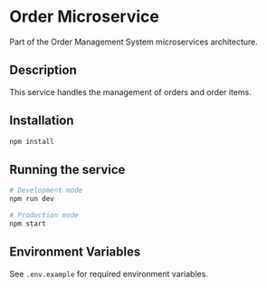 # Order Microservice

Part of the Order Management System microservices architecture.

## Description

This service handles the management of orders and order items.

## Installation

```bash
npm install
```

## Running the service

```bash
# Development mode
npm run dev

# Production mode
npm start
```

## Environment Variables

See `.env.example` for required environment variables.
